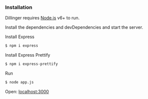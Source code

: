 
### Installation

Dillinger requires [Node.js](https://nodejs.org/) v6+ to run.

Install the dependencies and devDependencies and start the server.

Install Express
```sh
$ npm i express
```

Install Express Prettify
```sh
$ npm i express-prettify
```

Run
```sh
$ node app.js
```

Open: [localhost:3000](http://localhost:3000)
